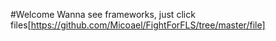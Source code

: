 #Welcome
Wanna see frameworks,
just click files[https://github.com/Micoael/FightForFLS/tree/master/file]
